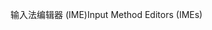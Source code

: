<span data-ttu-id="46407-101">输入法编辑器 (IME)</span><span class="sxs-lookup"><span data-stu-id="46407-101">Input Method Editors (IMEs)</span></span>